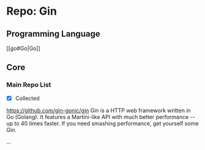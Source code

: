 # Repo: Gin
## Programming Language
[[go#Go|Go]] 
## Core

### Main Repo List

- [X] Collected

https://github.com/gin-gonic/gin
Gin is a HTTP web framework written in Go (Golang). It features a Martini-like API with much better performance -- up to 40 times faster. If you need smashing performance, get yourself some Gin. 

...